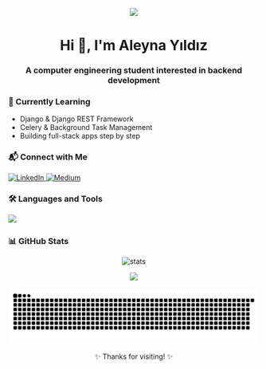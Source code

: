 <p align="center">
  <img src="https://cdnb.artstation.com/p/assets/images/images/036/125/405/original/igor-freitas-mesa.gif?1616779562" width="500"/>
</p>

<h1 align="center">Hi 👋, I'm Aleyna Yıldız</h1>
<h3 align="center">A computer engineering student interested in backend development</h3>


### 🌱 Currently Learning

- Django & Django REST Framework  
- Celery & Background Task Management  
- Building full-stack apps step by step  



### 📬 Connect with Me

<p align="left">
  <a href="https://linkedin.com/in/aleynayildiz1" target="_blank">
    <img src="https://img.shields.io/badge/LinkedIn-blue?style=for-the-badge&logo=linkedin&logoColor=white" alt="LinkedIn"/>
  </a>
  <a href="https://medium.com/@aleynayildizz" target="_blank">
    <img src="https://img.shields.io/badge/Medium-black?style=for-the-badge&logo=medium&logoColor=white" alt="Medium"/>
  </a>
</p>




### 🛠️ Languages and Tools

<p align="left">
  <img src="https://skillicons.dev/icons?i=python,django,html,css,bootstrap,git,github,vscode,postman" />
</p>


### 📊 GitHub Stats 

<p align="center">
  <img src="https://github-readme-stats.vercel.app/api?username=a1eynayildiz&show_icons=true&theme=tokyonight" alt="stats"/>
  <br>

<p align="center">
  <img src="https://github-readme-stats.vercel.app/api/top-langs/?username=a1eynayildiz&layout=compact&theme=tokyonight" />
</p>









![snake gif](https://raw.githubusercontent.com/a1eynayildiz/a1eynayildiz/output/github-contribution-grid-snake.svg)

<p align="center">✨ Thanks for visiting! ✨</p>
